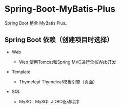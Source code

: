 # Spring-Boot-MyBatis-Plus
Spring Boot 整合 MyBatis Plus。

## Spring Boot 依赖（创建项目时选择）
    
- Web
    - Web                   使用Tomcat和Spring MVC进行全栈Web开发
    
- Template
	- Thymeleaf             Thymeleaf模板引擎（页面）
    
- SQL
    - MySQL                 MySQL JDBC驱动程序

